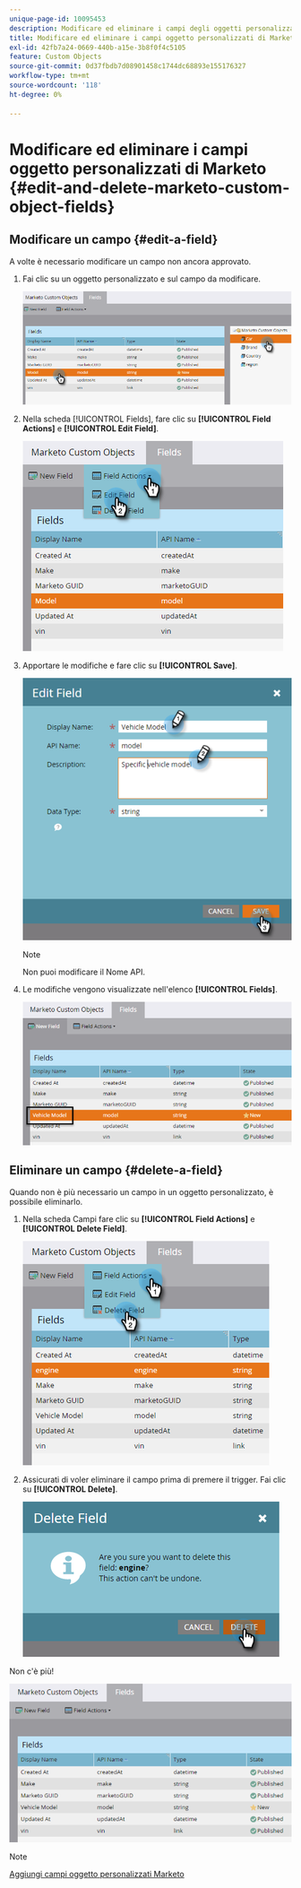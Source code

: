 ```yaml
---
unique-page-id: 10095453
description: Modificare ed eliminare i campi degli oggetti personalizzati di Marketo - Documentazione di Marketo - Documentazione del prodotto
title: Modificare ed eliminare i campi oggetto personalizzati di Marketo
exl-id: 42fb7a24-0669-440b-a15e-3b8f0f4c5105
feature: Custom Objects
source-git-commit: 0d37fbdb7d08901458c1744dc68893e155176327
workflow-type: tm+mt
source-wordcount: '118'
ht-degree: 0%

---
```


# Modificare ed eliminare i campi oggetto personalizzati di Marketo {#edit-and-delete-marketo-custom-object-fields}

## Modificare un campo {#edit-a-field}

A volte è necessario modificare un campo non ancora approvato.

1. Fai clic su un oggetto personalizzato e sul campo da modificare.

   ![](assets/edit-and-delete-marketo-custom-object-fields-1.png)

1. Nella scheda [!UICONTROL Fields], fare clic su **[!UICONTROL Field Actions]** e **[!UICONTROL Edit Field]**.

   ![](assets/edit-and-delete-marketo-custom-object-fields-2.png)

1. Apportare le modifiche e fare clic su **[!UICONTROL Save]**.

   ![](assets/edit-and-delete-marketo-custom-object-fields-3.png)

   >[!NOTE]
   >
   >Non puoi modificare il Nome API.

1. Le modifiche vengono visualizzate nell&#39;elenco **[!UICONTROL Fields]**.

   ![](assets/edit-and-delete-marketo-custom-object-fields-4.png)

## Eliminare un campo {#delete-a-field}

Quando non è più necessario un campo in un oggetto personalizzato, è possibile eliminarlo.

1. Nella scheda Campi fare clic su **[!UICONTROL Field Actions]** e **[!UICONTROL Delete Field]**.

   ![](assets/edit-and-delete-marketo-custom-object-fields-5.png)

1. Assicurati di voler eliminare il campo prima di premere il trigger. Fai clic su **[!UICONTROL Delete]**.

   ![](assets/edit-and-delete-marketo-custom-object-fields-6.png)

Non c&#39;è più!

![](assets/edit-and-delete-marketo-custom-object-fields-7.png)

>[!NOTE]
>
>[Aggiungi campi oggetto personalizzati Marketo](/help/marketo/product-docs/administration/marketo-custom-objects/add-marketo-custom-object-fields.md)
